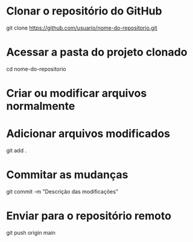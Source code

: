 # Clonar o repositório do GitHub
git clone https://github.com/usuario/nome-do-repositorio.git

# Acessar a pasta do projeto clonado
cd nome-do-repositorio

# Criar ou modificar arquivos normalmente

# Adicionar arquivos modificados
git add .

# Commitar as mudanças
git commit -m "Descrição das modificações"

# Enviar para o repositório remoto
git push origin main
